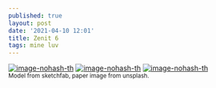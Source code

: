 ```yaml
---
published: true
layout: post
date: '2021-04-10 12:01'
title: Zenit 6
tags: mine luv 
---
```

[![image-nohash-th](https://images.weserv.nl/?url=https://i.imgur.com/YY87r7T.png)](https://images.weserv.nl/?url=https://i.imgur.com/5vBA1K2.png) [![image-nohash-th](https://images.weserv.nl/?url=https://i.imgur.com/WCU63K5.png)](https://images.weserv.nl/?url=https://i.imgur.com/zYaciHe.png) [![image-nohash-th](https://images.weserv.nl/?url=https://i.imgur.com/o1xl2eY.png)](https://images.weserv.nl/?url=https://i.imgur.com/SfwJYsT.png)  
<small>Model from sketchfab, paper image from unsplash.</small>
